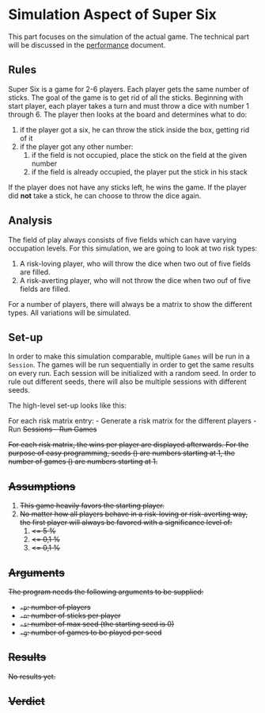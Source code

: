 # Simulation Aspect of Super Six

This part focuses on the simulation of the actual game. The technical part will be discussed in the [performance](performance.md) document.

## Rules

Super Six is a game for 2-6 players. Each player gets the same number of sticks. The goal of the game is to get rid of all the sticks. Beginning with start player, each player takes a turn and must throw a dice with number 1 through 6. The player then looks at the board and determines what to do:

1. if the player got a six, he can throw the stick inside the box, getting rid of it
2. if the player got any other number:
    1. if the field is not occupied, place the stick on the field at the given number
    2. if the field is already occupied, the player put the stick in his stack

If the player does not have any sticks left, he wins the game. If the player did **not** take a stick, he can choose to throw the dice again.

## Analysis

The field of play always consists of five fields which can have varying occupation levels. For this simulation, we are going to look at two risk types:

1. A risk-loving player, who will throw the dice when two out of five fields are filled.
2. A risk-averting player, who will not throw the dice when two ouf of five fields are filled.

For a number of players, there will always be a matrix to show the different types. All variations will be simulated.

## Set-up

In order to make this simulation comparable, multiple `Games` will be run in a `Session`. The games will be run sequentially in order to get the same results on every run. Each session will be initialized with a random seed. In order to rule out different seeds, there will also be multiple sessions with different seeds.

The high-level set-up looks like this:

For each risk matrix entry:
    - Generate a risk matrix for the different players
        - Run <s> Sessions
            - Run <g> Games

For each risk matrix, the wins per player are displayed afterwards. For the purpose of easy programming, seeds (<s>) are numbers starting at 1, the number of games (<g>) are numbers starting at 1.        

## Assumptions

1. This game heavily favors the starting player.
2. No matter how all players behave in a risk-loving or risk-averting way, the first player will always be favored with a significance level of:
    1. <= 5 %
    2. <= 0,1 %
    3. <= 0,1 %

## Arguments

The program needs the following arguments to be supplied:

- `-p`: number of players
- `-n`: number of sticks per player
- `-s`: number of max seed (the starting seed is 0)
- `-g`: number of games to be played per seed

## Results

No results yet.

## Verdict
